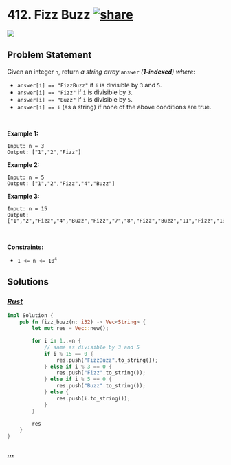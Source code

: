 # 412. Fizz Buzz [![share]](https://leetcode.com/problems/fizz-buzz/)

![][easy]

## Problem Statement

<p>Given an integer <code>n</code>, return <em>a string array </em><code>answer</code><em> (<strong>1-indexed</strong>) where</em>:</p>
<ul>
<li><code>answer[i] == "FizzBuzz"</code> if <code>i</code> is divisible by <code>3</code> and <code>5</code>.</li>
<li><code>answer[i] == "Fizz"</code> if <code>i</code> is divisible by <code>3</code>.</li>
<li><code>answer[i] == "Buzz"</code> if <code>i</code> is divisible by <code>5</code>.</li>
<li><code>answer[i] == i</code> (as a string) if none of the above conditions are true.</li>
</ul>
<p> </p>
<p><strong class="example">Example 1:</strong></p>

```
Input: n = 3
Output: ["1","2","Fizz"]
```

<p><strong class="example">Example 2:</strong></p>

```
Input: n = 5
Output: ["1","2","Fizz","4","Buzz"]
```

<p><strong class="example">Example 3:</strong></p>

```
Input: n = 15
Output: ["1","2","Fizz","4","Buzz","Fizz","7","8","Fizz","Buzz","11","Fizz","13","14","FizzBuzz"]
```

<p> </p>
<p><strong>Constraints:</strong></p>
<ul>
<li><code>1 &lt;= n &lt;= 10<sup>4</sup></code></li>
</ul>

## Solutions

### [_Rust_](fizz_buzz.rs)

```rs [Rust]
impl Solution {
    pub fn fizz_buzz(n: i32) -> Vec<String> {
        let mut res = Vec::new();

        for i in 1..=n {
            // same as divisible by 3 and 5
            if i % 15 == 0 {
                res.push("FizzBuzz".to_string());
            } else if i % 3 == 0 {
                res.push("Fizz".to_string());
            } else if i % 5 == 0 {
                res.push("Buzz".to_string());
            } else {
                res.push(i.to_string());
            }
        }

        res
    }
}

```

### [_..._]()

```

```

<!----------------------------------{ link }--------------------------------->

[share]: https://graph.org/file/3ea5234dda646b71c574a.png
[easy]: https://img.shields.io/badge/Difficulty-Easy-bright.svg
[medium]: https://img.shields.io/badge/Difficulty-Medium-yellow.svg
[hard]: https://img.shields.io/badge/Difficulty-Hard-red.svg
